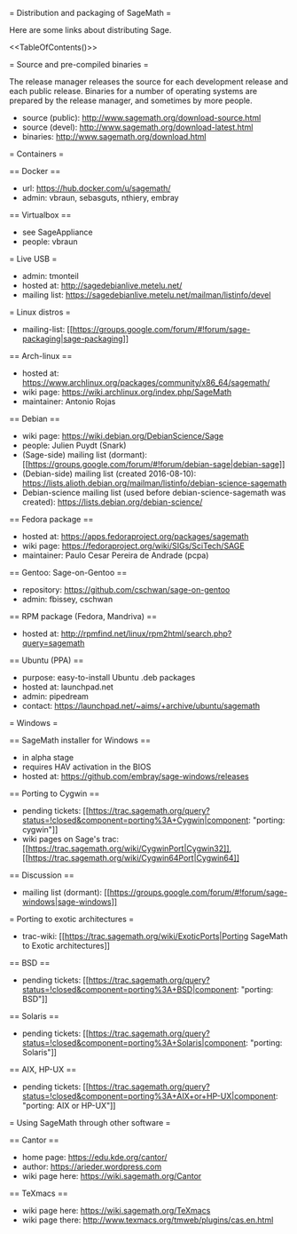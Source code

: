 = Distribution and packaging of SageMath =

Here are some links about distributing Sage.

<<TableOfContents()>>

= Source and pre-compiled binaries =

The release manager releases the source for each development release
and each public release. Binaries for a number of operating systems
are prepared by the release manager, and sometimes by more people.

  * source (public): http://www.sagemath.org/download-source.html
  * source (devel): http://www.sagemath.org/download-latest.html
  * binaries: http://www.sagemath.org/download.html

= Containers =

== Docker ==
  * url: https://hub.docker.com/u/sagemath/
  * admin: vbraun, sebasguts, nthiery, embray

== Virtualbox ==
  * see SageAppliance
  * people: vbraun

= Live USB =
  * admin: tmonteil
  * hosted at: http://sagedebianlive.metelu.net/
  * mailing list: https://sagedebianlive.metelu.net/mailman/listinfo/devel

= Linux distros =

  * mailing-list: [[https://groups.google.com/forum/#!forum/sage-packaging|sage-packaging]]

== Arch-linux ==
  * hosted at: https://www.archlinux.org/packages/community/x86_64/sagemath/
  * wiki page: https://wiki.archlinux.org/index.php/SageMath
  * maintainer: Antonio Rojas

== Debian ==
  * wiki page: https://wiki.debian.org/DebianScience/Sage
  * people: Julien Puydt (Snark)
  * (Sage-side) mailing list (dormant): [[https://groups.google.com/forum/#!forum/debian-sage|debian-sage]]
  * (Debian-side) mailing list (created 2016-08-10): https://lists.alioth.debian.org/mailman/listinfo/debian-science-sagemath
  * Debian-science mailing list (used before debian-science-sagemath was created): https://lists.debian.org/debian-science/

== Fedora package ==
  * hosted at: https://apps.fedoraproject.org/packages/sagemath
  * wiki page: https://fedoraproject.org/wiki/SIGs/SciTech/SAGE
  * maintainer: Paulo Cesar Pereira de Andrade (pcpa)

== Gentoo: Sage-on-Gentoo ==
  * repository: https://github.com/cschwan/sage-on-gentoo
  * admin: fbissey, cschwan

== RPM package (Fedora, Mandriva) ==
  * hosted at: http://rpmfind.net/linux/rpm2html/search.php?query=sagemath

== Ubuntu (PPA) ==
  * purpose: easy-to-install Ubuntu .deb packages
  * hosted at: launchpad.net
  * admin: pipedream
  * contact: https://launchpad.net/~aims/+archive/ubuntu/sagemath

= Windows =

== SageMath installer for Windows ==
  * in alpha stage
  * requires HAV activation in the BIOS
  * hosted at: https://github.com/embray/sage-windows/releases

== Porting to Cygwin ==
  * pending tickets: [[https://trac.sagemath.org/query?status=!closed&component=porting%3A+Cygwin|component: "porting: cygwin"]]
  * wiki pages on Sage's trac: [[https://trac.sagemath.org/wiki/CygwinPort|Cygwin32]], [[https://trac.sagemath.org/wiki/Cygwin64Port|Cygwin64]]

== Discussion ==
  * mailing list (dormant): [[https://groups.google.com/forum/#!forum/sage-windows|sage-windows]]

= Porting to exotic architectures =

  * trac-wiki: [[https://trac.sagemath.org/wiki/ExoticPorts|Porting SageMath to Exotic architectures]]
  
== BSD ==
  * pending tickets: [[https://trac.sagemath.org/query?status=!closed&component=porting%3A+BSD|component: "porting: BSD"]]

== Solaris ==
  * pending tickets: [[https://trac.sagemath.org/query?status=!closed&component=porting%3A+Solaris|component: "porting: Solaris"]]

== AIX, HP-UX ==
  * pending tickets: [[https://trac.sagemath.org/query?status=!closed&component=porting%3A+AIX+or+HP-UX|component: "porting: AIX or HP-UX"]]

= Using SageMath through other software =

== Cantor ==

  * home page: https://edu.kde.org/cantor/
  * author: https://arieder.wordpress.com
  * wiki page here: https://wiki.sagemath.org/Cantor

== TeXmacs ==

  * wiki page here: https://wiki.sagemath.org/TeXmacs
  * wiki page there: http://www.texmacs.org/tmweb/plugins/cas.en.html
